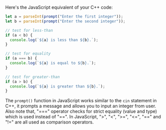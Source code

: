 Here's the JavaScript equivalent of your C++ code:

```javascript
let a = parseInt(prompt("Enter the first integer"));
let b = parseInt(prompt("Enter the second integer"));

// test for less-than
if (a < b) {
  console.log(`${a} is less than ${b}.`);
}

// test for equality
if (a === b) {
  console.log(`${a} is equal to ${b}.`);
}

// test for greater-than
if (a > b) {
  console.log(`${a} is greater than ${b}.`);
}
```
The `prompt()` function in JavaScript works similar to the `cin` statement in C++, it prompts a message and allows you to input an integer from user. Also note that, "===" operator checks for strict equality (value and type) which is used instead of "==". In JavaScript, ">", "<", ">=", "<=", "==" and "!=" are all used as comparison operators.


